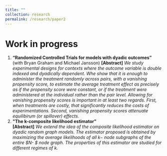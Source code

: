 ```yaml
---
title: ""
collection: research
permalink: /research/paper2
---
```

# Work in progress
1. **“Randomized Controlled Trials for models with dyadic outcomes”** (with Bryan Graham and Michael Jansson)
**[Abstract]** <em> We study experimental designs for contexts where the outcome variable is double indexed and dyadically dependent. Whe show that it is enough to administer the treatment randomly across pairs, with a vanishing propensity score, to estimate the average treatment effect as precisely as if the propensity score were constant, or if the treatment were administered at the individual rather than the pair level. Allowing for vanishing propensity scores is important in at least two regards. First, when treatments are costly, that significantly reduces the costs of experimentations. Second, vanishing propensity scores attenuate equilibirum (or spillover) effects. </em> 
2. **"The k-composite likelihood estimator"**\
**[Abstract]** <em>We extend the idea of the composite likelihood estimator on dyadic random graph models. The estimator proposed is obtained by maximizing the average likelihoods of all $k-$ node subgraphs of the entire $N- $ node graph. The properties of this estimator are studied for different regimes of $k$.</em>